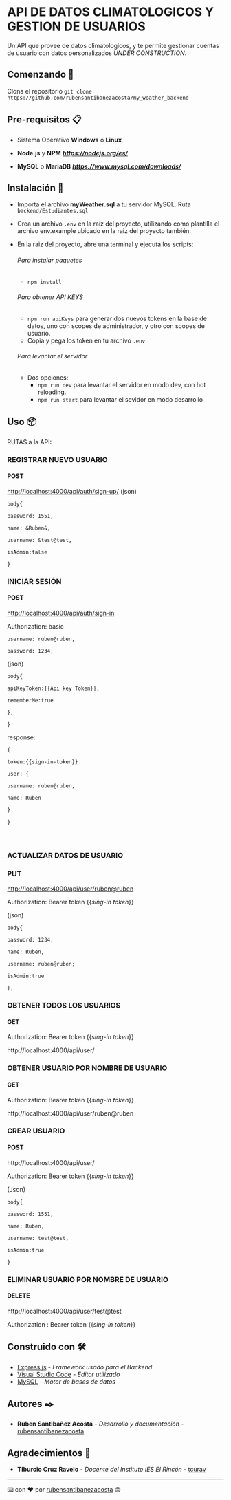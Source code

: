 # API DE DATOS CLIMATOLOGICOS Y GESTION DE USUARIOS 

Un API que provee de datos climatologicos, y te permite gestionar cuentas de usuario con datos personalizados *UNDER CONSTRUCTION*.

## Comenzando 🚀

Clona el repositorio `git clone https://github.com/rubensantibanezacosta/my_weather_backend`


## Pre-requisitos 📋

- Sistema Operativo **Windows** o **Linux**

- **Node.js** y **NPM**  ***https://nodejs.org/es/***

- **MySQL** o **MariaDB** ***https://www.mysql.com/downloads/***



## Instalación 🔧

- Importa el archivo **myWeather.sql** a tu servidor MySQL. Ruta `backend/Estudiantes.sql` 

- Crea un archivo `.env` en la raíz del proyecto, utilizando como plantilla el archivo env.example ubicado en la raiz del proyecto también.

- En la raiz del proyecto, abre una terminal y ejecuta los scripts:

    ###### *Para instalar paquetes*
      
    - `npm install` 
    
    ###### *Para obtener API KEYS*
    
    - `npm run apiKeys` para generar dos nuevos tokens en la base de datos, uno con scopes de administrador, y otro con scopes de usuario.
    -  Copia y pega los token en tu archivo `.env`

   ###### *Para levantar el servidor* 
    - Dos opciones:
      - `npm run dev` para levantar el servidor en modo dev, con hot reloading.
      - `npm run start` para levantar el sevidor en modo desarrollo




## Uso 📦

RUTAS a la API:

### ​REGISTRAR NUEVO USUARIO

#### ​POST

[http://localhost:4000/api/auth/sign-up/](http://localhost:4000/api/auth/sign-up/)
(json)


`body{`

`password: 1551,`

`name: &Ruben&,`

`username: &test@test,`

`isAdmin:false`

`}`

### ​INICIAR SESIÓN

#### ​POST

[http://localhost:4000/api/auth/sign-in](http://localhost:4000/api/auth/sign-in/)

Authorization: basic

`username: ruben@ruben,`

`password: 1234,`

(json)

`body{`

`apiKeyToken:{{Api key Token}},`

`rememberMe:true`

`},`

`}`

response:

`{`

`token:{{sign-in-token}}`

`user: {`

`username: ruben@ruben,`

`name: Ruben`

`}`

`}`

##### ​

### ​ACTUALIZAR DATOS DE USUARIO

### ​PUT

[http://localhost:4000/api/user/ruben@ruben](http://localhost:4000/api/user/ruben@ruben)

Authorization: Bearer token {{_sing-in token_}}

(json)

`body{`

`password: 1234,`

`name: Ruben,`

`username: ruben@ruben;`

`isAdmin:true`

`},`

### ​OBTENER TODOS LOS USUARIOS

#### ​GET

Authorization: Bearer token {{_sing-in token_}}

http://localhost:4000/api/user/

### ​OBTENER USUARIO POR NOMBRE DE USUARIO

#### ​GET

Authorization: Bearer token {{_sing-in token_}}

http://localhost:4000/api/user/ruben@ruben

### ​CREAR USUARIO

#### ​POST

http://localhost:4000/api/user/

Authorization: Bearer token {{_sing-in token_}}

(Json)

`body{`

`password: 1551,`

`name: Ruben,`

`username: test@test,`

`isAdmin:true`

`}`

### ​ELIMINAR USUARIO POR NOMBRE DE USUARIO

#### ​DELETE

http://localhost:4000/api/user/test@test

Authorization : Bearer token {{_sing-in token_}}




## Construido con 🛠️



* [Express js](https://expressjs.com/es/) - *Framework usado para el Backend*
* [Visual Studio Code](https://code.visualstudio.com) - *Editor utilizado*
* [MySQL](https://www.mysql.com/) - *Motor de bases de datos*


## Autores ✒️


* **Ruben Santibañez Acosta** - *Desarrollo y documentación* -  [rubensantibanezacosta](https://github.com/rubensantibanezacosta)


## Agradecimientos :wave:


* **Tiburcio Cruz Ravelo** - *Docente del Instituto IES El Rincón* -  [tcurav](https://github.com/tcrurav)



---
⌨️ con ❤️ por [rubensantibanezacosta](https://github.com/rubensantibanezacosta) 😊
